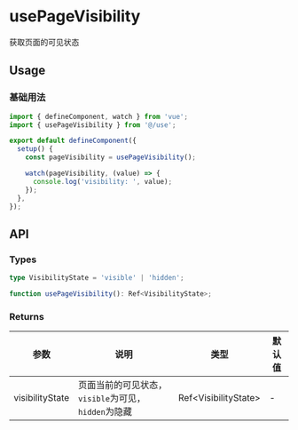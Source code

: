 # usePageVisibility
获取页面的可见状态

## Usage
### 基础用法
```ts
import { defineComponent, watch } from 'vue';
import { usePageVisibility } from '@/use';

export default defineComponent({
  setup() {
    const pageVisibility = usePageVisibility();

    watch(pageVisibility, (value) => {
      console.log('visibility: ', value);
    });
  },
});
```

## API
### Types
```ts
type VisibilityState = 'visible' | 'hidden';

function usePageVisibility(): Ref<VisibilityState>;
```

### Returns
| 参数            | 说明                                                | 类型                   | 默认值 |
|-----------------|-----------------------------------------------------|------------------------|--------|
| visibilityState | 页面当前的可见状态，`visible`为可见，`hidden`为隐藏 | Ref\<VisibilityState\> | -      |
